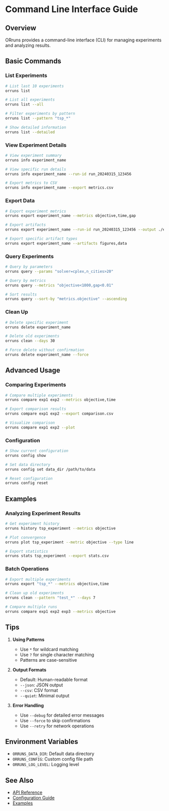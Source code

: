 # Command Line Interface Guide

## Overview

ORruns provides a command-line interface (CLI) for managing experiments and analyzing results.

## Basic Commands

### List Experiments

```bash
# List last 10 experiments
orruns list

# List all experiments
orruns list --all

# Filter experiments by pattern
orruns list --pattern "tsp_*"

# Show detailed information
orruns list --detailed
```

### View Experiment Details

```bash
# View experiment summary
orruns info experiment_name

# View specific run details
orruns info experiment_name --run-id run_20240315_123456

# Export metrics to CSV
orruns info experiment_name --export metrics.csv
```

### Export Data

```bash
# Export experiment metrics
orruns export experiment_name --metrics objective,time,gap

# Export artifacts
orruns export experiment_name --run-id run_20240315_123456 --output ./exports

# Export specific artifact types
orruns export experiment_name --artifacts figures,data
```

### Query Experiments

```bash
# Query by parameters
orruns query --params "solver=cplex,n_cities>20"

# Query by metrics
orruns query --metrics "objective<1000,gap<0.01"

# Sort results
orruns query --sort-by "metrics.objective" --ascending
```

### Clean Up

```bash
# Delete specific experiment
orruns delete experiment_name

# Delete old experiments
orruns clean --days 30

# Force delete without confirmation
orruns delete experiment_name --force
```

## Advanced Usage

### Comparing Experiments

```bash
# Compare multiple experiments
orruns compare exp1 exp2 --metrics objective,time

# Export comparison results
orruns compare exp1 exp2 --export comparison.csv

# Visualize comparison
orruns compare exp1 exp2 --plot
```

### Configuration

```bash
# Show current configuration
orruns config show

# Set data directory
orruns config set data_dir /path/to/data

# Reset configuration
orruns config reset
```

## Examples

### Analyzing Experiment Results

```bash
# Get experiment history
orruns history tsp_experiment --metrics objective

# Plot convergence
orruns plot tsp_experiment --metric objective --type line

# Export statistics
orruns stats tsp_experiment --export stats.csv
```

### Batch Operations

```bash
# Export multiple experiments
orruns export "tsp_*" --metrics objective,time

# Clean up old experiments
orruns clean --pattern "test_*" --days 7

# Compare multiple runs
orruns compare exp1 exp2 exp3 --metrics objective
```

## Tips

1. **Using Patterns**
   - Use `*` for wildcard matching
   - Use `?` for single character matching
   - Patterns are case-sensitive

2. **Output Formats**
   - Default: Human-readable format
   - `--json`: JSON output
   - `--csv`: CSV format
   - `--quiet`: Minimal output

3. **Error Handling**
   - Use `--debug` for detailed error messages
   - Use `--force` to skip confirmations
   - Use `--retry` for network operations

## Environment Variables

- `ORRUNS_DATA_DIR`: Default data directory
- `ORRUNS_CONFIG`: Custom config file path
- `ORRUNS_LOG_LEVEL`: Logging level

## See Also

- [API Reference](../api-reference/cli.md)
- [Configuration Guide](configuration.md)
- [Examples](../examples/cli-examples.md)